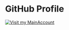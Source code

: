 # GitHub Profile

[![Visit my MainAccount](https://img.shields.io/badge/Visit%20my%20GitHub-181717?style=for-the-badge&logo=github)](https://github.com/guswn3717)
